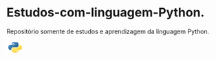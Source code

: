 # Estudos-com-linguagem-Python.
Repositório somente de estudos e aprendizagem da linguagem Python.

<img align="center" alt="mateus-Python" height="30" width="40" src="https://raw.githubusercontent.com/devicons/devicon/master/icons/python/python-original.svg">
